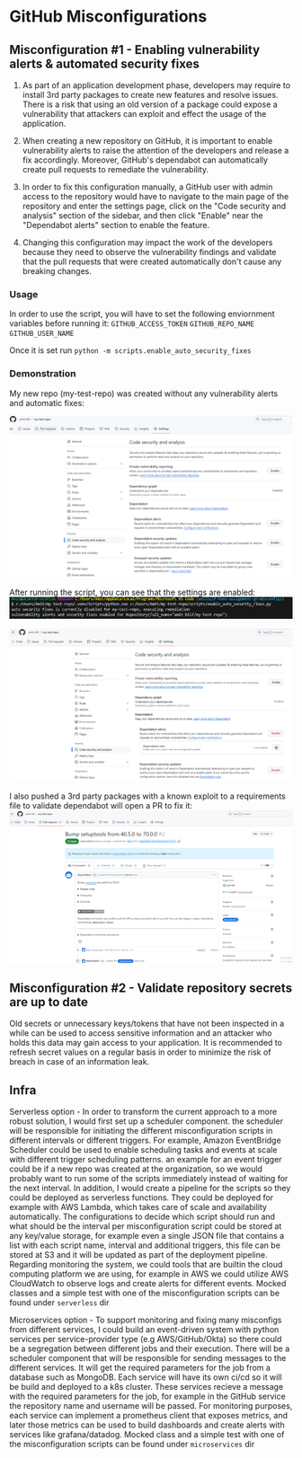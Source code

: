 
# GitHub Misconfigurations

## Misconfiguration #1 - Enabling vulnerability alerts & automated security fixes
1. As part of an application development phase, developers may require to install 3rd party packages to create new features and resolve issues. There is a risk that using an old version of a package could expose a vulnerability that attackers can exploit and effect the usage of the application.

2. When creating a new repository on GitHub, it is important to enable vulnerability alerts to raise the attention of the developers and release a fix accordingly. Moreover, GitHub's dependabot can automatically create pull requests to remediate the vulnerability.

3. In order to fix this configuration manually, a GitHub user with admin access to the repository would have to navigate to the main page of the repository and enter the settings page, click on the "Code security and analysis" section of the sidebar, and then click "Enable" near the "Dependabot alerts" section to enable the feature.

4. Changing this configuration may impact the work of the developers because they need to observe the vulnerability findings and validate that the pull requests that were created automatically don't cause any breaking changes.

### Usage
In order to use the script, you will have to set the following enviornment variables before running it:
`GITHUB_ACCESS_TOKEN`
`GITHUB_REPO_NAME`
`GITHUB_USER_NAME`

Once it is set run `python -m scripts.enable_auto_security_fixes`

### Demonstration
My new repo (my-test-repo) was created without any vulnerability alerts and automatic fixes:

![alt text](images/image.png)

After running the script, you can see that the settings are enabled:
![alt text](images/image-1.png)

![alt text](images/image-2.png)


I also pushed a 3rd party packages with a known exploit to a requirements file to validate dependabot will open a PR to fix it:
![alt text](images/image-3.png)


## Misconfiguration #2 - Validate repository secrets are up to date

Old secrets or unnecessary keys/tokens that have not been inspected in a while can be used to access sensitive information and an attacker who holds this data may gain access to your application. It is recommended to refresh secret values on a regular basis in order to minimize the risk of breach in case of an information leak.


## Infra

Serverless option - In order to transform the current approach to a more robust solution, I would first set up a scheduler component. the scheduler will be responsible for initiating the different misconfiguration scripts in different intervals or different triggers. For example, Amazon EventBridge Scheduler could be used to enable scheduling tasks and events at scale with different trigger scheduling patterns. an example for an event trigger could be if a new repo was created at the organization, so we would probably want to run some of the scripts immediately instead of waiting for the next interval.
In addition, I would create a pipeline for the scripts so they could be deployed as serverless functions. They could be deployed for example with AWS Lambda, which takes care of scale and availability automatically. The configurations to decide which script should run and what should be the interval per misconfiguration script could be stored at any key/value storage, for example even a single JSON file that contains a list with each script name, interval and additional triggers, this file can be stored at S3 and it will be updated as part of the deployment pipeline. Regarding monitoring the system, we could tools that are builtin the cloud computing platform we are using, for example in AWS we could utilize AWS CloudWatch to observe logs and create alerts for different events.
Mocked classes and a simple test with one of the misconfiguration scripts can be found under `serverless` dir

Microservices option - To support monitoring and fixing many misconfigs from different services, I could build an event-driven system with python services per service-provider type (e.g AWS/GitHub/Okta) so there could be a segregation between different jobs and their execution. 
There will be a scheduler component that will be responsible for sending messages to the different services. It will get the required parameters for the job from a database such as MongoDB. 
Each service will have its own ci/cd so it will be build and deployed to a k8s cluster. These services recieve a message with the required parameters for the job, for example in the GitHub service the repository name and username will be passed.
For monitoring purposes, each service can implement a prometheus client that exposes metrics, and later those metrics can be used to build dashboards and create alerts with services like grafana/datadog.
Mocked class and a simple test with one of the misconfiguration scripts can be found under `microservices` dir
